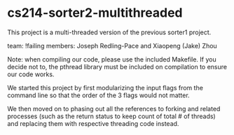 # cs214-sorter2-multithreaded
This project is a multi-threaded version of the previous sorter1 project.

team: !failing members: Joseph Redling-Pace and Xiaopeng (Jake) Zhou

Note: when compiling our code, please use the included Makefile. If you decide not to, the pthread library must be included on compilation to ensure our code works.

We started this project by first modularizing the input flags from the command line so that the order of the 3 flags would not matter.

We then moved on to phasing out all the references to forking and related processes (such as the return status to keep count of total # of threads) and replacing them with respective threading code instead.
